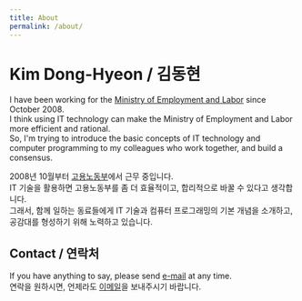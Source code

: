 ```yaml
---
title: About
permalink: /about/
---
```


# Kim Dong-Hyeon / 김동현

I have been working for the [Ministry of Employment and Labor](https://moel.go.kr/) since October 2008.   
I think using IT technology can make the Ministry of Employment and Labor more efficient and rational.   
So, I'm trying to introduce the basic concepts of IT technology and computer programming to my colleagues who work together, and build a consensus.   
   
2008년 10월부터 [고용노동부](https://moel.go.kr/)에서 근무 중입니다.   
IT 기술을 활용하면 고용노동부를 좀 더 효율적이고, 합리적으로 바꿀 수 있다고 생각합니다.   
그래서, 함께 일하는 동료들에게 IT 기술과 컴퓨터 프로그래밍의 기본 개념을 소개하고, 공감대를 형성하기 위해 노력하고 있습니다.   

## Contact / 연락처

If you have anything to say, please send [e-mail](mailto:labor.barkle@gmail.com) at any time.   
연락을 원하시면, 언제라도 [이메일](mailto:labor.barkle@gmail.com)을 보내주시기 바랍니다.

